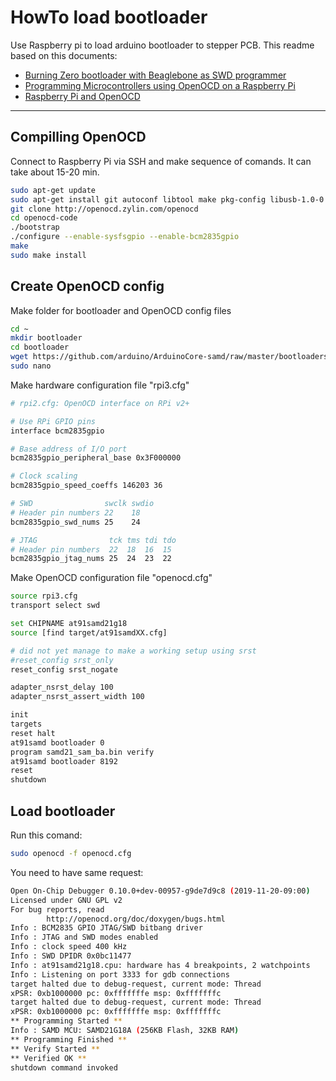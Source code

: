 # HowTo load bootloader

Use Raspberry pi to load arduino bootloader to stepper PCB. This readme based on this documents:

* [Burning Zero bootloader with Beaglebone as SWD programmer](https://petervanhoyweghen.wordpress.com/2015/10/11/burning-zero-bootloader-with-beaglebone-as-swd-programmer/)
* [Programming Microcontrollers using OpenOCD on a Raspberry Pi](https://cdn-learn.adafruit.com/downloads/pdf/programming-microcontrollers-using-openocd-on-raspberry-pi.pdf)
* [Raspberry Pi and OpenOCD](https://iosoft.blog/2019/01/28/raspberry-pi-openocd/)
----

## Compilling OpenOCD

Connect to Raspberry Pi via SSH and make sequence of comands. It can take about 15-20 min.

```bash
sudo apt-get update
sudo apt-get install git autoconf libtool make pkg-config libusb-1.0-0 libusb-1.0-0-dev telnet
git clone http://openocd.zylin.com/openocd
cd openocd-code
./bootstrap
./configure --enable-sysfsgpio --enable-bcm2835gpio
make
sudo make install
```

## Create OpenOCD config

Make folder for bootloader and OpenOCD config files

```bash
cd ~
mkdir bootloader
cd bootloader
wget https://github.com/arduino/ArduinoCore-samd/raw/master/bootloaders/zero/samd21_sam_ba.bin
sudo nano
```

Make hardware configuration file "rpi3.cfg"

```bash
# rpi2.cfg: OpenOCD interface on RPi v2+

# Use RPi GPIO pins
interface bcm2835gpio

# Base address of I/O port
bcm2835gpio_peripheral_base 0x3F000000

# Clock scaling
bcm2835gpio_speed_coeffs 146203 36

# SWD                swclk swdio
# Header pin numbers 22    18
bcm2835gpio_swd_nums 25    24

# JTAG                tck tms tdi tdo
# Header pin numbers  22  18  16  15 
bcm2835gpio_jtag_nums 25  24  23  22
```

Make OpenOCD configuration file "openocd.cfg"

```bash
source rpi3.cfg
transport select swd

set CHIPNAME at91samd21g18
source [find target/at91samdXX.cfg]

# did not yet manage to make a working setup using srst
#reset_config srst_only
reset_config srst_nogate

adapter_nsrst_delay 100
adapter_nsrst_assert_width 100

init
targets
reset halt
at91samd bootloader 0
program samd21_sam_ba.bin verify
at91samd bootloader 8192
reset
shutdown
```

## Load bootloader

Run this comand:

```bash
sudo openocd -f openocd.cfg
```

You need to have same request:

```bash
Open On-Chip Debugger 0.10.0+dev-00957-g9de7d9c8 (2019-11-20-09:00)
Licensed under GNU GPL v2
For bug reports, read
        http://openocd.org/doc/doxygen/bugs.html
Info : BCM2835 GPIO JTAG/SWD bitbang driver
Info : JTAG and SWD modes enabled
Info : clock speed 400 kHz
Info : SWD DPIDR 0x0bc11477
Info : at91samd21g18.cpu: hardware has 4 breakpoints, 2 watchpoints
Info : Listening on port 3333 for gdb connections
target halted due to debug-request, current mode: Thread 
xPSR: 0xb1000000 pc: 0xfffffffe msp: 0xfffffffc
target halted due to debug-request, current mode: Thread 
xPSR: 0xb1000000 pc: 0xfffffffe msp: 0xfffffffc
** Programming Started **
Info : SAMD MCU: SAMD21G18A (256KB Flash, 32KB RAM)
** Programming Finished **
** Verify Started **
** Verified OK **
shutdown command invoked
```
